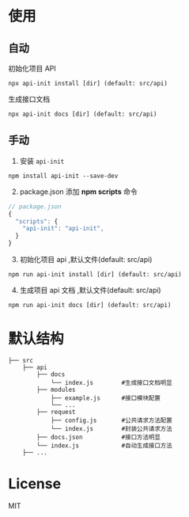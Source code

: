# 使用

## 自动

初始化项目 API

```shell
npx api-init install [dir] (default: src/api)
```

生成接口文档

```shell
npx api-init docs [dir] (default: src/api)
```

## 手动

1. 安装 `api-init`

```shell
npm install api-init --save-dev
```

2. package.json 添加 **npm scripts** 命令

```js
// package.json
{
  "scripts": {
    "api-init": "api-init",
  }
}
```

3. 初始化项目 api ,默认文件(default: src/api)

```shell
npm run api-init install [dir] (default: src/api)
```

4. 生成项目 api 文档 ,默认文件(default: src/api)

```shell
npm run api-init docs [dir] (default: src/api)
```

# 默认结构

```shell
├── src
    ├── api
        ├── docs
            └── index.js        #生成接口文档明显
        ├── modules
            ├── example.js      #接口模块配置
            └── ...
        ├── request
            ├── config.js       #公共请求方法配置
            └── index.js        #封装公共请求方法
        ├── docs.json           #接口方法明显
        └── index.js            #自动生成接口方法
    ├── ...
```

# License

MIT
